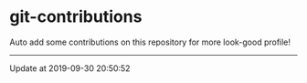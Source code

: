 # git-contributions

Auto add some contributions on this repository for more look-good profile!

---

Update at 2019-09-30 20:50:52
